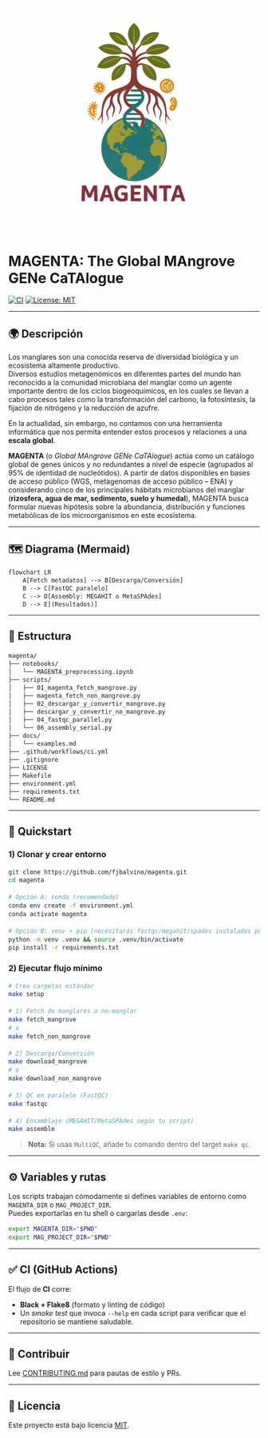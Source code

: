 <p align="center">
  <img src="magenta.png" alt="MAGENTA logo" width="300"/>
</p>

# **MAGENTA:** The Global **MA**ngrove **GEN**e Ca**TA**logue

[![CI](https://github.com/fjbalvino/magenta/actions/workflows/ci.yml/badge.svg)](https://github.com/fjbalvino/magenta/actions/workflows/ci.yml)
[![License: MIT](https://img.shields.io/badge/License-MIT-yellow.svg)](LICENSE)

---

## 🌍 Descripción

Los manglares son una conocida reserva de diversidad biológica y un ecosistema altamente productivo.  
Diversos estudios metagenómicos en diferentes partes del mundo han reconocido a la comunidad microbiana del manglar como un agente importante dentro de los ciclos biogeoquímicos, en los cuales se llevan a cabo procesos tales como la transformación del carbono, la fotosíntesis, la fijación de nitrógeno y la reducción de azufre.  

En la actualidad, sin embargo, no contamos con una herramienta informática que nos permita entender estos procesos y relaciones a una **escala global**.

**MAGENTA** (o *Global MAngrove GENe CaTAlogue*) actúa como un catálogo global de genes únicos y no redundantes a nivel de especie (agrupados al 95% de identidad de nucleótidos). A partir de datos disponibles en bases de acceso público (WGS, metagenomas de acceso público – ENA) y considerando cinco de los principales hábitats microbianos del manglar (**rizosfera, agua de mar, sedimento, suelo y humedal**), MAGENTA busca formular nuevas hipótesis sobre la abundancia, distribución y funciones metabólicas de los microorganismos en este ecosistema.

---

## 🗺️ Diagrama (Mermaid)

```mermaid
flowchart LR
    A[Fetch metadatos] --> B[Descarga/Conversión]
    B --> C[FastQC paralelo]
    C --> D[Assembly: MEGAHIT o MetaSPAdes]
    D --> E[(Resultados)]
```

---

## 📂 Estructura

```
magenta/
├── notebooks/
│   └── MAGENTA_preprocessing.ipynb
├── scripts/
│   ├── 01_magenta_fetch_mangrove.py
│   ├── magenta_fetch_non_mangrove.py
│   ├── 02_descargar_y_convertir_mangrove.py
│   ├── descargar_y_convertir_no_mangrove.py
│   ├── 04_fastqc_parallel.py
│   └── 06_assembly_serial.py
├── docs/
│   └── examples.md
├── .github/workflows/ci.yml
├── .gitignore
├── LICENSE
├── Makefile
├── environment.yml
├── requirements.txt
└── README.md
```

---

## 🚀 Quickstart

### 1) Clonar y crear entorno
```bash
git clone https://github.com/fjbalvino/magenta.git
cd magenta

# Opción A: conda (recomendado)
conda env create -f environment.yml
conda activate magenta

# Opción B: venv + pip (necesitarás fastqc/megahit/spades instalados por tu cuenta)
python -m venv .venv && source .venv/bin/activate
pip install -r requirements.txt
```

### 2) Ejecutar flujo mínimo
```bash
# Crea carpetas estándar
make setup

# 1) Fetch de manglares o no-manglar
make fetch_mangrove
# o
make fetch_non_mangrove

# 2) Descarga/Conversión
make download_mangrove
# o
make download_non_mangrove

# 3) QC en paralelo (FastQC)
make fastqc

# 4) Ensamblaje (MEGAHIT/MetaSPAdes según tu script)
make assemble
```

> **Nota:** Si usas `MultiQC`, añade tu comando dentro del target `make qc`.

---

## ⚙️ Variables y rutas

Los scripts trabajan cómodamente si defines variables de entorno como `MAGENTA_DIR` o `MAG_PROJECT_DIR`.  
Puedes exportarlas en tu shell o cargarlas desde `.env`:

```bash
export MAGENTA_DIR="$PWD"
export MAG_PROJECT_DIR="$PWD"
```

---

## ✅ CI (GitHub Actions)

El flujo de **CI** corre:
- **Black + Flake8** (formato y linting de código)
- Un _smoke test_ que invoca `--help` en cada script para verificar que el repositorio se mantiene saludable.

---

## 🤝 Contribuir

Lee [CONTRIBUTING.md](CONTRIBUTING.md) para pautas de estilo y PRs.

---

## 📜 Licencia

Este proyecto está bajo licencia [MIT](LICENSE).
